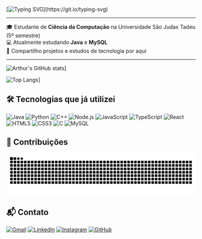 <!-- Banner animado com frase em loop -->
[![Typing SVG](https://readme-typing-svg.herokuapp.com?font=Fira+Code&size=30&pause=1000&color=FFFFFF&center=true&vCenter=true&width=600&lines=Ol%C3%A1%2C+meu+nome+%C3%A9+Arthur+Sales!)](https://git.io/typing-svg)


---

<div>

🎓 Estudante de **Ciência da Computação** na Universidade São Judas Tadeu (5º semestre)  
💻 Atualmente estudando **Java** e **MySQL**  
🚀 Compartilho projetos e estudos de tecnologia por aqui  

</div>

---


![Arthur's GitHub stats](https://github-readme-stats.vercel.app/api?username=arthursalees&show_icons=true&theme=tokyonight
)]

![Top Langs](https://github-readme-stats.vercel.app/api/top-langs/?username=arthursalees&layout=compact&theme=tokyonight
)]

## 🛠️ Tecnologias que já utilizei
![Java](https://img.shields.io/badge/Java-ED8B00?style=for-the-badge&logo=openjdk&logoColor=white)
![Python](https://img.shields.io/badge/Python-3776AB?style=for-the-badge&logo=python&logoColor=white)
![C++](https://img.shields.io/badge/C++-00599C?style=for-the-badge&logo=cplusplus&logoColor=white)
![Node.js](https://img.shields.io/badge/Node.js-339933?style=for-the-badge&logo=nodedotjs&)
![JavaScript](https://img.shields.io/badge/JavaScript-323330?style=for-the-badge&logo=javascript&logoColor=F7DF1E)
![TypeScript](https://img.shields.io/badge/TypeScript-007ACC?style=for-the-badge&logo=typescript&logoColor=white)
![React](https://img.shields.io/badge/React-20232A?style=for-the-badge&logo=react&logoColor=61DAFB)
![HTML5](https://img.shields.io/badge/HTML5-E34F26?style=for-the-badge&logo=html5&logoColor=white)
![CSS3](https://img.shields.io/badge/CSS3-1572B6?style=for-the-badge&logo=css3&logoColor=white)
![C](https://img.shields.io/badge/C-00599C?style=for-the-badge&logo=c&logoColor=white)
![MySQL](https://img.shields.io/badge/MySQL-005C84?style=for-the-badge&logo=mysql&logoColor=white)

## 🐍 Contribuições
<div align="center">
  
<picture>
  <source media="(prefers-color-scheme: dark)" srcset="https://raw.githubusercontent.com/arthursalees/arthursalees/output/github-contribution-grid-snake-dark.svg">
  <source media="(prefers-color-scheme: light)" srcset="https://raw.githubusercontent.com/arthursalees/arthursalees/output/github-contribution-grid-snake.svg">
  <img alt="github contribution grid snake animation" src="https://raw.githubusercontent.com/arthursalees/arthursalees/output/github-contribution-grid-snake.svg">
</picture>

</div>

## 📬 Contato
[![Gmail](https://img.shields.io/badge/Gmail-D14836?style=for-the-badge&logo=gmail&logoColor=white)](arthursalesd61@gmail.com)
[![LinkedIn](https://img.shields.io/badge/LinkedIn-0077B5?style=for-the-badge&logo=linkedin&logoColor=white)]([https://www.linkedin.com/in/arthur-de-sousa-sales-99911938b)
[![Instagram](https://img.shields.io/badge/Instagram-E4405F?style=for-the-badge&logo=instagram&logoColor=white)](https://instagram.com/_.saless)
[![GitHub](https://img.shields.io/badge/GitHub-100000?style=for-the-badge&logo=github&logoColor=white)](https://github.com/arthursalees)
